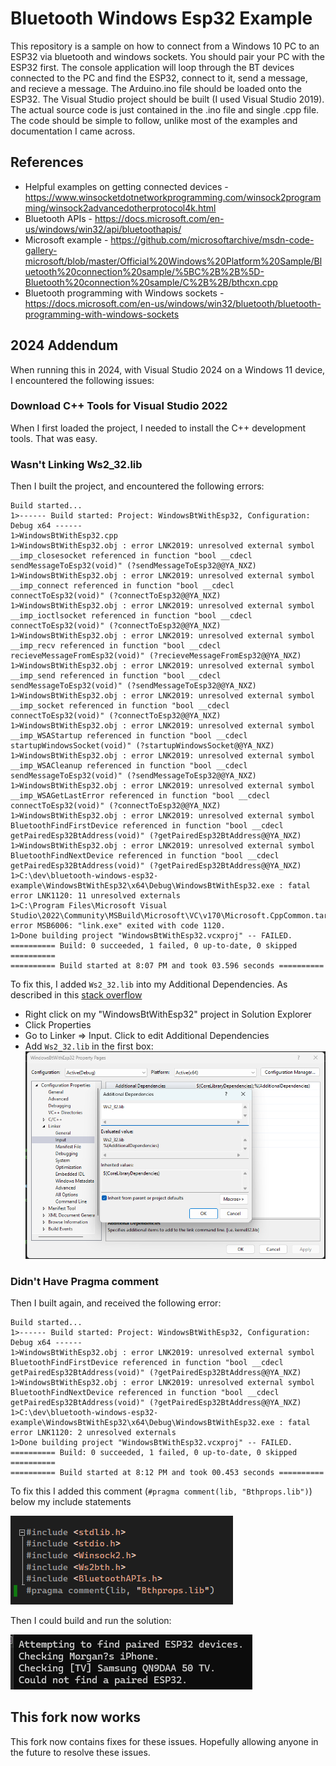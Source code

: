 # Bluetooth Windows Esp32 Example

This repository is a sample on how to connect from a Windows 10 PC to an ESP32 via bluetooth and windows sockets. You should pair your PC with the ESP32 first. The console application will loop through the BT devices connected to the PC and find the ESP32, connect to it, send a message, and recieve a message. The Arduino.ino file should be loaded onto the ESP32. The Visual Studio project should be built (I used Visual Studio 2019). The actual source code is just contained in the .ino file and single .cpp file. The code should be simple to follow, unlike most of the examples and documentation I came across.


## References

* Helpful examples on getting connected devices - https://www.winsocketdotnetworkprogramming.com/winsock2programming/winsock2advancedotherprotocol4k.html
* Bluetooth APIs - https://docs.microsoft.com/en-us/windows/win32/api/bluetoothapis/
* Microsoft example - https://github.com/microsoftarchive/msdn-code-gallery-microsoft/blob/master/Official%20Windows%20Platform%20Sample/Bluetooth%20connection%20sample/%5BC%2B%2B%5D-Bluetooth%20connection%20sample/C%2B%2B/bthcxn.cpp
* Bluetooth programming with Windows sockets - https://docs.microsoft.com/en-us/windows/win32/bluetooth/bluetooth-programming-with-windows-sockets

## 2024 Addendum

When running this in 2024, with Visual Studio 2024 on a Windows 11 device, I encountered the following issues:


### Download C++ Tools for Visual Studio 2022

When I first loaded the project, I needed to install the C++ development tools. That was easy.

### Wasn't Linking Ws2_32.lib

Then I built the project, and encountered the following errors:

```
Build started...
1>------ Build started: Project: WindowsBtWithEsp32, Configuration: Debug x64 ------
1>WindowsBtWithEsp32.cpp
1>WindowsBtWithEsp32.obj : error LNK2019: unresolved external symbol __imp_closesocket referenced in function "bool __cdecl sendMessageToEsp32(void)" (?sendMessageToEsp32@@YA_NXZ)
1>WindowsBtWithEsp32.obj : error LNK2019: unresolved external symbol __imp_connect referenced in function "bool __cdecl connectToEsp32(void)" (?connectToEsp32@@YA_NXZ)
1>WindowsBtWithEsp32.obj : error LNK2019: unresolved external symbol __imp_ioctlsocket referenced in function "bool __cdecl connectToEsp32(void)" (?connectToEsp32@@YA_NXZ)
1>WindowsBtWithEsp32.obj : error LNK2019: unresolved external symbol __imp_recv referenced in function "bool __cdecl recieveMessageFromEsp32(void)" (?recieveMessageFromEsp32@@YA_NXZ)
1>WindowsBtWithEsp32.obj : error LNK2019: unresolved external symbol __imp_send referenced in function "bool __cdecl sendMessageToEsp32(void)" (?sendMessageToEsp32@@YA_NXZ)
1>WindowsBtWithEsp32.obj : error LNK2019: unresolved external symbol __imp_socket referenced in function "bool __cdecl connectToEsp32(void)" (?connectToEsp32@@YA_NXZ)
1>WindowsBtWithEsp32.obj : error LNK2019: unresolved external symbol __imp_WSAStartup referenced in function "bool __cdecl startupWindowsSocket(void)" (?startupWindowsSocket@@YA_NXZ)
1>WindowsBtWithEsp32.obj : error LNK2019: unresolved external symbol __imp_WSACleanup referenced in function "bool __cdecl sendMessageToEsp32(void)" (?sendMessageToEsp32@@YA_NXZ)
1>WindowsBtWithEsp32.obj : error LNK2019: unresolved external symbol __imp_WSAGetLastError referenced in function "bool __cdecl connectToEsp32(void)" (?connectToEsp32@@YA_NXZ)
1>WindowsBtWithEsp32.obj : error LNK2019: unresolved external symbol BluetoothFindFirstDevice referenced in function "bool __cdecl getPairedEsp32BtAddress(void)" (?getPairedEsp32BtAddress@@YA_NXZ)
1>WindowsBtWithEsp32.obj : error LNK2019: unresolved external symbol BluetoothFindNextDevice referenced in function "bool __cdecl getPairedEsp32BtAddress(void)" (?getPairedEsp32BtAddress@@YA_NXZ)
1>C:\dev\bluetooth-windows-esp32-example\WindowsBtWithEsp32\x64\Debug\WindowsBtWithEsp32.exe : fatal error LNK1120: 11 unresolved externals
1>C:\Program Files\Microsoft Visual Studio\2022\Community\MSBuild\Microsoft\VC\v170\Microsoft.CppCommon.targets(1127,5): error MSB6006: "link.exe" exited with code 1120.
1>Done building project "WindowsBtWithEsp32.vcxproj" -- FAILED.
========== Build: 0 succeeded, 1 failed, 0 up-to-date, 0 skipped ==========
========== Build started at 8:07 PM and took 03.596 seconds ==========
```

To fix this, I added `Ws2_32.lib` into my Additional Dependencies. As described in this [stack overflow](https://stackoverflow.com/a/53873194)

* Right click on my "WindowsBtWithEsp32" project in Solution Explorer
* Click Properties
* Go to Linker => Input. Click to edit Additional Dependencies
* Add `Ws2_32.lib` in the first box:
![Adding dependency](image-1.png)

### Didn't Have Pragma comment

Then I built again, and received the following error:

```
Build started...
1>------ Build started: Project: WindowsBtWithEsp32, Configuration: Debug x64 ------
1>WindowsBtWithEsp32.obj : error LNK2019: unresolved external symbol BluetoothFindFirstDevice referenced in function "bool __cdecl getPairedEsp32BtAddress(void)" (?getPairedEsp32BtAddress@@YA_NXZ)
1>WindowsBtWithEsp32.obj : error LNK2019: unresolved external symbol BluetoothFindNextDevice referenced in function "bool __cdecl getPairedEsp32BtAddress(void)" (?getPairedEsp32BtAddress@@YA_NXZ)
1>C:\dev\bluetooth-windows-esp32-example\WindowsBtWithEsp32\x64\Debug\WindowsBtWithEsp32.exe : fatal error LNK1120: 2 unresolved externals
1>Done building project "WindowsBtWithEsp32.vcxproj" -- FAILED.
========== Build: 0 succeeded, 1 failed, 0 up-to-date, 0 skipped ==========
========== Build started at 8:12 PM and took 00.453 seconds ==========
```

To fix this I added this comment (`#pragma comment(lib, "Bthprops.lib")`) below my include statements

![programming includes](image.png)

Then I could build and run the solution:

![sample output](image-2.png)

## This fork now works

This fork now contains fixes for these issues. Hopefully allowing anyone in the future to resolve these issues.